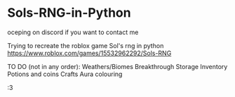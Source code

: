 # Sols-RNG-in-Python
oceping on discord if you want to contact me


Trying to recreate the roblox game Sol's rng in python
https://www.roblox.com/games/15532962292/Sols-RNG

TO DO (not in any order):
Weathers/Biomes
Breakthrough
Storage
Inventory
Potions and coins
Crafts
Aura colouring

:3

